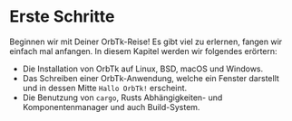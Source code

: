 # Erste Schritte

Beginnen wir mit Deiner OrbTk-Reise! Es gibt viel zu erlernen, fangen wir einfach mal anfangen.
In diesem Kapitel werden wir folgendes erörtern:

* Die Installation von OrbTk auf Linux, BSD, macOS und Windows.
* Das Schreiben einer OrbTk-Anwendung, welche ein Fenster darstellt und in dessen Mitte `Hallo OrbTk!` erscheint.
* Die Benutzung von `cargo`, Rusts Abhängigkeiten- und Komponentenmanager und auch Build-System.
